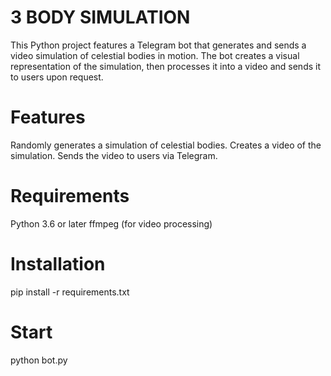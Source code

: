 # 3 BODY SIMULATION
This Python project features a Telegram bot that generates and sends a video simulation of celestial bodies in motion. The bot creates a visual representation of the simulation, then processes it into a video and sends it to users upon request.

# Features
Randomly generates a simulation of celestial bodies.
Creates a video of the simulation.
Sends the video to users via Telegram.

# Requirements
Python 3.6 or later
ffmpeg (for video processing)

# Installation
pip install -r requirements.txt

# Start
python bot.py 
